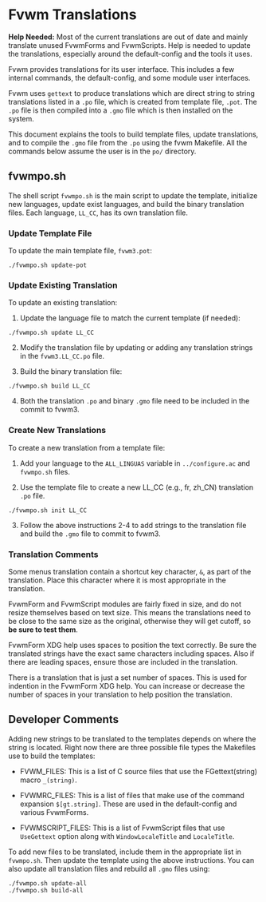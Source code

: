 # Fvwm Translations

**Help Needed:** Most of the current translations are out of date and mainly
translate unused FvwmForms and FvwmScripts. Help is needed to update the
translations, especially around the default-config and the tools it uses.

Fvwm provides translations for its user interface. This includes a few
internal commands, the default-config, and some module user interfaces.

Fvwm uses `gettext` to produce translations which are direct string
to string translations listed in a `.po` file, which is created
from template file, `.pot`. The `.po` file is then compiled into a
`.gmo` file which is then installed on the system.

This document explains the tools to build template files, update
translations, and to compile the `.gmo` file from the `.po` using
the fvwm Makefile. All the commands below assume the user is in
the `po/` directory.

## fvwmpo.sh

The shell script `fvwmpo.sh` is the main script to update
the template, initialize new languages, update exist languages,
and build the binary translation files. Each language, `LL_CC`,
has its own translation file.

### Update Template File

To update the main template file, `fvwm3.pot`:

```
./fvwmpo.sh update-pot
```

### Update Existing Translation

To update an existing translation:

1) Update the language file to match the current template
   (if needed):

```
./fvwmpo.sh update LL_CC
```

2) Modify the translation file by updating or adding any
   translation strings in the `fvwm3.LL_CC.po` file.

3) Build the binary translation file:

```
./fvwmpo.sh build LL_CC
```

4) Both the translation `.po` and binary `.gmo` file need to be
   included in the commit to fvwm3.

### Create New Translations

To create a new translation from a template file:

1) Add your language to the `ALL_LINGUAS` variable in
   `../configure.ac` and `fvwmpo.sh` files.

2) Use the template file to create a new LL_CC (e.g., fr, zh_CN)
   translation `.po` file.

```
./fvwmpo.sh init LL_CC
```

3) Follow the above instructions 2-4 to add strings to the translation
   file and build the `.gmo` file to commit to fvwm3.

### Translation Comments

Some menus translation contain a shortcut key character, `&`, as part
of the translation. Place this character where it is most appropriate
in the translation.

FvwmForm and FvwmScript modules are fairly fixed in size, and do not
resize themselves based on text size. This means the translations need
to be close to the same size as the original, otherwise they will get
cutoff, so **be sure to test them**.

FvwmForm XDG help uses spaces to position the text correctly.
Be sure the translated strings have the exact same characters including
spaces. Also if there are leading spaces, ensure those are included in
the translation.

There is a translation that is just a set number of spaces. This is used
for indention in the FvwmForm XDG help. You can increase or decrease the
number of spaces in your translation to help position the translation.

## Developer Comments

Adding new strings to be translated to the templates depends on where
the string is located. Right now there are three possible file types
the Makefiles use to build the templates:

+ FVWM_FILES: This is a list of C source files that use the
  FGettext(string) macro `_(string)`.

+ FVWMRC_FILES: This is a list of files that make use of the
  command expansion `$[gt.string]`. These are used in the default-config
  and various FvwmForms.

+ FVWMSCRIPT_FILES: This is a list of FvwmScript files that use
  `UseGettext` option along with `WindowLocaleTitle` and `LocaleTitle`.

To add new files to be translated, include them in the appropriate
list in `fvwmpo.sh`. Then update the template using the above instructions.
You can also update all translation files and rebuild all `.gmo` files using:

```
./fvwmpo.sh update-all
./fvwmpo.sh build-all
```

